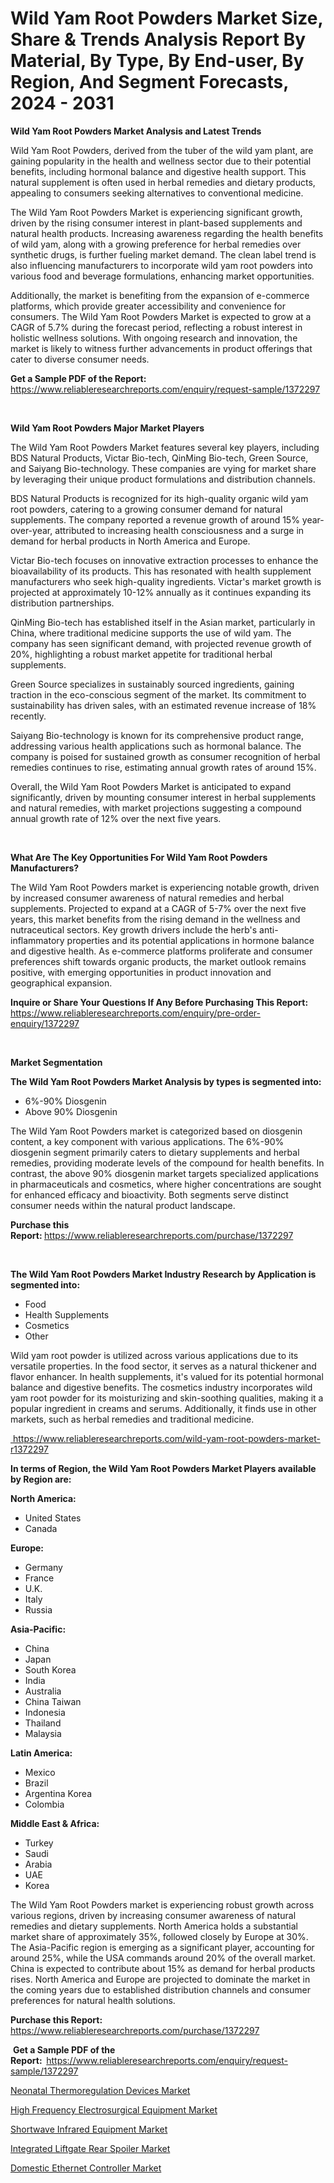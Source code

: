 <p><h1>Wild Yam Root Powders Market Size, Share & Trends Analysis Report By Material, By Type, By End-user, By Region, And Segment Forecasts, 2024 - 2031</h1></p><p><strong>Wild Yam Root Powders Market Analysis and Latest Trends</strong></p>
<p><p>Wild Yam Root Powders, derived from the tuber of the wild yam plant, are gaining popularity in the health and wellness sector due to their potential benefits, including hormonal balance and digestive health support. This natural supplement is often used in herbal remedies and dietary products, appealing to consumers seeking alternatives to conventional medicine.</p><p>The Wild Yam Root Powders Market is experiencing significant growth, driven by the rising consumer interest in plant-based supplements and natural health products. Increasing awareness regarding the health benefits of wild yam, along with a growing preference for herbal remedies over synthetic drugs, is further fueling market demand. The clean label trend is also influencing manufacturers to incorporate wild yam root powders into various food and beverage formulations, enhancing market opportunities.</p><p>Additionally, the market is benefiting from the expansion of e-commerce platforms, which provide greater accessibility and convenience for consumers. The Wild Yam Root Powders Market is expected to grow at a CAGR of 5.7% during the forecast period, reflecting a robust interest in holistic wellness solutions. With ongoing research and innovation, the market is likely to witness further advancements in product offerings that cater to diverse consumer needs.</p></p>
<p><strong>Get a Sample PDF of the Report:&nbsp;</strong> <a href="https://www.reliableresearchreports.com/enquiry/request-sample/1372297?utm_campaign=1479&utm_medium=2&utm_source=Github&utm_content=ia&utm_term=11102024&utm_id=wild-yam-root-powders">https://www.reliableresearchreports.com/enquiry/request-sample/1372297</a></p>
<p>&nbsp;</p>
<p><strong>Wild Yam Root Powders Major Market Players</strong></p>
<p><p>The Wild Yam Root Powders Market features several key players, including BDS Natural Products, Victar Bio-tech, QinMing Bio-tech, Green Source, and Saiyang Bio-technology. These companies are vying for market share by leveraging their unique product formulations and distribution channels.</p><p>BDS Natural Products is recognized for its high-quality organic wild yam root powders, catering to a growing consumer demand for natural supplements. The company reported a revenue growth of around 15% year-over-year, attributed to increasing health consciousness and a surge in demand for herbal products in North America and Europe.</p><p>Victar Bio-tech focuses on innovative extraction processes to enhance the bioavailability of its products. This has resonated with health supplement manufacturers who seek high-quality ingredients. Victar's market growth is projected at approximately 10-12% annually as it continues expanding its distribution partnerships.</p><p>QinMing Bio-tech has established itself in the Asian market, particularly in China, where traditional medicine supports the use of wild yam. The company has seen significant demand, with projected revenue growth of 20%, highlighting a robust market appetite for traditional herbal supplements.</p><p>Green Source specializes in sustainably sourced ingredients, gaining traction in the eco-conscious segment of the market. Its commitment to sustainability has driven sales, with an estimated revenue increase of 18% recently.</p><p>Saiyang Bio-technology is known for its comprehensive product range, addressing various health applications such as hormonal balance. The company is poised for sustained growth as consumer recognition of herbal remedies continues to rise, estimating annual growth rates of around 15%.</p><p>Overall, the Wild Yam Root Powders Market is anticipated to expand significantly, driven by mounting consumer interest in herbal supplements and natural remedies, with market projections suggesting a compound annual growth rate of 12% over the next five years.</p></p>
<p>&nbsp;</p>
<p><strong>What Are The Key Opportunities For Wild Yam Root Powders Manufacturers?</strong></p>
<p><p>The Wild Yam Root Powders market is experiencing notable growth, driven by increased consumer awareness of natural remedies and herbal supplements. Projected to expand at a CAGR of 5-7% over the next five years, this market benefits from the rising demand in the wellness and nutraceutical sectors. Key growth drivers include the herb's anti-inflammatory properties and its potential applications in hormone balance and digestive health. As e-commerce platforms proliferate and consumer preferences shift towards organic products, the market outlook remains positive, with emerging opportunities in product innovation and geographical expansion.</p></p>
<p><strong>Inquire or Share Your Questions If Any Before Purchasing This Report:</strong> <a href="https://www.reliableresearchreports.com/enquiry/pre-order-enquiry/1372297?utm_campaign=1479&utm_medium=2&utm_source=Github&utm_content=ia&utm_term=11102024&utm_id=wild-yam-root-powders">https://www.reliableresearchreports.com/enquiry/pre-order-enquiry/1372297</a></p>
<p>&nbsp;</p>
<p><strong>Market Segmentation</strong></p>
<p><strong>The Wild Yam Root Powders Market Analysis by types is segmented into:</strong></p>
<p><ul><li>6%-90% Diosgenin</li><li>Above 90% Diosgenin</li></ul></p>
<p><p>The Wild Yam Root Powders market is categorized based on diosgenin content, a key component with various applications. The 6%-90% diosgenin segment primarily caters to dietary supplements and herbal remedies, providing moderate levels of the compound for health benefits. In contrast, the above 90% diosgenin market targets specialized applications in pharmaceuticals and cosmetics, where higher concentrations are sought for enhanced efficacy and bioactivity. Both segments serve distinct consumer needs within the natural product landscape.</p></p>
<p><strong>Purchase this Report:&nbsp;</strong><a href="https://www.reliableresearchreports.com/purchase/1372297?utm_campaign=1479&utm_medium=2&utm_source=Github&utm_content=ia&utm_term=11102024&utm_id=wild-yam-root-powders">https://www.reliableresearchreports.com/purchase/1372297</a></p>
<p>&nbsp;</p>
<p><strong>The Wild Yam Root Powders Market Industry Research by Application is segmented into:</strong></p>
<p><ul><li>Food</li><li>Health Supplements</li><li>Cosmetics</li><li>Other</li></ul></p>
<p><p>Wild yam root powder is utilized across various applications due to its versatile properties. In the food sector, it serves as a natural thickener and flavor enhancer. In health supplements, it's valued for its potential hormonal balance and digestive benefits. The cosmetics industry incorporates wild yam root powder for its moisturizing and skin-soothing qualities, making it a popular ingredient in creams and serums. Additionally, it finds use in other markets, such as herbal remedies and traditional medicine.</p></p>
<p><a href="https://www.reliableresearchreports.com/wild-yam-root-powders-market-r1372297?utm_campaign=1479&utm_medium=2&utm_source=Github&utm_content=ia&utm_term=11102024&utm_id=wild-yam-root-powders">&nbsp;https://www.reliableresearchreports.com/wild-yam-root-powders-market-r1372297</a></p>
<p><strong>In terms of Region, the Wild Yam Root Powders Market Players available by Region are:</strong></p>
<p>
    <p> <strong> North America: </strong>
        <ul>
            <li>United States</li>
            <li>Canada</li>
        </ul>
        </p> 
    <p> <strong> Europe: </strong>
        <ul>
            <li>Germany</li>
            <li>France</li>
            <li>U.K.</li>
            <li>Italy</li>
            <li>Russia</li>
        </ul>
        </p> 
    <p> <strong> Asia-Pacific: </strong>
        <ul>
            <li>China</li>
            <li>Japan</li>
            <li>South Korea</li>
            <li>India</li>
            <li>Australia</li>
            <li>China Taiwan</li>
            <li>Indonesia</li>
            <li>Thailand</li>
            <li>Malaysia</li>
        </ul>
        </p> 
    <p> <strong> Latin America: </strong>
        <ul>
            <li>Mexico</li>
            <li>Brazil</li>
            <li>Argentina Korea</li>
            <li>Colombia</li>
        </ul>
        </p> 
    <p> <strong> Middle East & Africa: </strong>
        <ul>
            <li>Turkey</li>
            <li>Saudi</li>
            <li>Arabia</li>
            <li>UAE</li>
            <li>Korea</li>
        </ul>
    </p>
    </p>
<p><p>The Wild Yam Root Powders market is experiencing robust growth across various regions, driven by increasing consumer awareness of natural remedies and dietary supplements. North America holds a substantial market share of approximately 35%, followed closely by Europe at 30%. The Asia-Pacific region is emerging as a significant player, accounting for around 25%, while the USA commands around 20% of the overall market. China is expected to contribute about 15% as demand for herbal products rises. North America and Europe are projected to dominate the market in the coming years due to established distribution channels and consumer preferences for natural health solutions.</p></p>
<p><strong>Purchase this Report: </strong><a href="https://www.reliableresearchreports.com/purchase/1372297?utm_campaign=1479&utm_medium=2&utm_source=Github&utm_content=ia&utm_term=11102024&utm_id=wild-yam-root-powders">https://www.reliableresearchreports.com/purchase/1372297</a></p>
<p>&nbsp;<strong>Get a Sample PDF of the Report:&nbsp;&nbsp;</strong><a href="https://www.reliableresearchreports.com/enquiry/request-sample/1372297?utm_campaign=1479&utm_medium=2&utm_source=Github&utm_content=ia&utm_term=11102024&utm_id=wild-yam-root-powders">https://www.reliableresearchreports.com/enquiry/request-sample/1372297</a></p>
<p><strong></strong></p>
<p><p><a href="https://www.linkedin.com/pulse/strategic-insights-global-neonatal-thermoregulation-xeyse?utm_campaign=1479&utm_medium=2&utm_source=Github&utm_content=ia&utm_term=11102024&utm_id=wild-yam-root-powders">Neonatal Thermoregulation Devices Market</a></p><p><a href="https://www.linkedin.com/pulse/high-frequency-electrosurgical-equipment-market-research-report-wdcee?utm_campaign=1479&utm_medium=2&utm_source=Github&utm_content=ia&utm_term=11102024&utm_id=wild-yam-root-powders">High Frequency Electrosurgical Equipment Market</a></p><p><a href="https://www.linkedin.com/pulse/shortwave-infrared-equipment-market-evolution-global-trends-regional-rzaqe?utm_campaign=1479&utm_medium=2&utm_source=Github&utm_content=ia&utm_term=11102024&utm_id=wild-yam-root-powders">Shortwave Infrared Equipment Market</a></p><p><a href="https://www.linkedin.com/pulse/integrated-liftgate-rear-spoiler-market-dynamics-application-0ujmf?utm_campaign=1479&utm_medium=2&utm_source=Github&utm_content=ia&utm_term=11102024&utm_id=wild-yam-root-powders">Integrated Liftgate Rear Spoiler Market</a></p><p><a href="https://www.linkedin.com/pulse/regional-adaptations-global-domestic-ethernet-controller-lbexe?utm_campaign=1479&utm_medium=2&utm_source=Github&utm_content=ia&utm_term=11102024&utm_id=wild-yam-root-powders">Domestic Ethernet Controller Market</a></p></p>